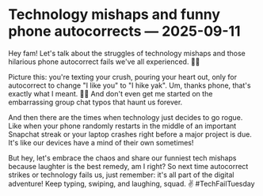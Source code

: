 # Technology mishaps and funny phone autocorrects — 2025-09-11

Hey fam! Let's talk about the struggles of technology mishaps and those hilarious phone autocorrect fails we've all experienced. 📱😂 

Picture this: you're texting your crush, pouring your heart out, only for autocorrect to change "I like you" to "I hike yak". Um, thanks phone, that's exactly what I meant. 🤦‍♀️ And don't even get me started on the embarrassing group chat typos that haunt us forever.

And then there are the times when technology just decides to go rogue. Like when your phone randomly restarts in the middle of an important Snapchat streak or your laptop crashes right before a major project is due. It's like our devices have a mind of their own sometimes!

But hey, let's embrace the chaos and share our funniest tech mishaps because laughter is the best remedy, am I right? So next time autocorrect strikes or technology fails us, just remember: it's all part of the digital adventure! Keep typing, swiping, and laughing, squad. ✌️ #TechFailTuesday